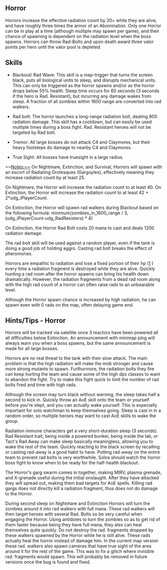 ## Horror

*Horrors* increase the effective radiation count by 20+ while they are
alive, and have roughly three times the armor of an Abomination. Only
one Horror can be in play at a time (although multiple may spawn per
game), and their chance of spawning is dependent on the radiation level
when the boss spawns. Horrors can throw Rad-Bolts and upon death award
three valor points per hero until the valor pool is depleted.

## Skills

-   Blackout/ Rad Wave: This skill is a map-trigger that turns the screen black,
    puts all biological units to sleep, and disrupts mechanical units.
    This can only be triggered as the horror spawns and/or as the horror
    drops below 55% health. Sleep time occurs for 60 seconds (3 seconds
    if the hero is Rad. Resistant), but incurring any damage wakes from
    sleep. A fraction of all zombies within 1600 range are converted into rad walkers.

<!-- -->

-   Rad bolt: The horror launches a long-range radiation bolt, dealing
    800 radiation damage. This skill has a cooldown, but can easily be
    used multiple times during a boss fight. Rad. Resistant heroes will
    not be targeted by Rad bolt. 

<!-- -->

-   Tremor: All large bosses do not attack C4 and Claymores, but their
    heavy footsteps do damage to nearby C4 and Claymores.

<!-- -->

-   True Sight: All bosses have truesight in a large radius.

==<Notes:==> On Nightmare, Extinction, and Survival, Horrors will spawn
with an escort of Radiating Grotesques (Gargoyles), effectively meaning
they increase radiation count by at least 25.

On Nightmare, the Horror will increase the radiation count to at least 40.
On Extinction, the Horror will increase the radiation count to at least 42 + 2*udg_iPlayerCount.

On Extinction, the Horror will spawn rad walkers during Blackout based on the following formula: 
minimum(zombies_in_1600_range / 3, (udg_iPlayerCount-udg_RadResisters) * 4)

On Extinction, the Horror Rad Bolt costs 20 mana to cast and deals 1200 radiation damage.

The rad bolt skill will be used against a random player, even if the
tank is doing a good job of holding aggro. Casting rad bolt breaks the
effect of pheromones.

Horrors are empathic to radiation and lose a fixed portion of their hp
([1](http://redscull.com/forum/viewtopic.php?p=52263#52263%7C3.2-4.8%) )
every time a radiation fragment is destroyed while they are alive.
Quickly hunting a rad room after the horror spawns can bring his health
down dramatically. However, the radiation fragments from a dead rad room
along with the high rad count of a horror can often raise rads to an
unbearable level.

Although the Horror spawn chance is increased by high radiation, he can
spawn even with 0 rads on the map, often delaying game end.

## Hints/Tips - Horror

Horrors will be tracked via satellite once 3 reactors have been powered
all all difficulties below Extinction. An announcement with minimap ping
will always warn you when a boss spawns, but the same announcement is
made for all large bosses.

Horrors are no real threat to the tank with their slow attack. The main
problem is that the high radiation will make the mob stronger and cause
more strong mutants to spawn. Furthurmore, the radiation bolts they fire
can keep hurting the team and cause some of the high dps classes to want
to abandon the fight. Try to make this fight quick to limit the number
of rad bolts fired and time with high rads.

Although the screen may turn black without warning, the sleep takes half
a second to kick in. Quickly throw an AoE skill onto the team or
yourself before you're slept, and you can actually wake yourself. This
is especially important for solo watchman to keep themselves going.
Sleep is cast in in a random order, so multiple heroes may want to cast
AoE skills to wake the group.

Radiation immune characters get a very short-duration sleep (3 seconds).
Rad Resistant trait, being inside a powered bunker, being inside the
lab, or Tact's Rad Away can make sleep basically meaningless, allowing
you to wake the rest of the team. Quickly reacting to the black screen
by recalling or casting rad-away is a good habit to have. Putting
rad-away on the entire team to prevent rad bolts is very worthwhile.
Solos should watch the horror boss fight to know when to be ready for
the half-health blackout.

The Horror's garg swarm comes in together, making MIRV, plasma grenade,
and X-grenade useful during the initial onslaught. After they have
attacked they will spread out, making them bad targets for AoE spells.
Killing rad gargs does not directly kill a radiation fragment, thus does
not do damage to the Horror.

During second sleep on Nightmare and Extinction Horrors will turn the
zombies around it into rad walkers with full mana. These rad walkers
will then target heroes with several Rad. Bolts so be very careful when
engaging the Horror. Using antidotes to turn the zombies so as to get
rid of them faster because being they have full mana, they also can heal
themselves quite quickly. Do not destroy the rad. fragments dropped by
these walkers spawned by the Horror while he is still alive. These rads
actually heal the horror instead of damage him. In the current map
version these rad. walkers also spawn cameras that have true sight of
the area around it for the rest of the game. This was to fix a glitch
where invisible rad. fragments would spawn. This will probably be
removed in future versions once the bug is found and fixed.
